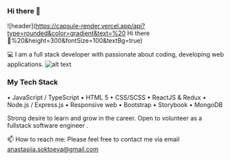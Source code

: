 ### Hi there 👋
![header](https://capsule-render.vercel.app/api?type=rounded&color=gradient&text=%20 Hi there 👋%20&height=300&fontSize=100&textBg=true)


💻 I am a full stack developer with passionate about coding, developing web applications.
![alt text]()
### My Tech Stack 

• JavaScript / TypeScript
• HTML 5
• CSS/SCSS
• ReactJS & Redux
• Node.js / Express.js
• Responsive web
• Bootstrap
• Storybook
• MongoDB


Strong desire to learn and grow in the career. Open to volunteer as a fullstack software engineer .

📫 How to reach me: Please feel free to contact me via email anastasiia.soktoeva@gmail.com 


